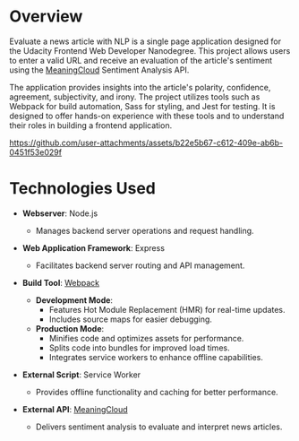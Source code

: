 # Overview
Evaluate a news article with NLP is a single page application designed for the Udacity Frontend Web Developer Nanodegree.
This project allows users to enter a valid URL and receive an evaluation of the article's sentiment using the [MeaningCloud](https://www.meaningcloud.com/) Sentiment Analysis API.

The application provides insights into the article's polarity, confidence, agreement, subjectivity, and irony.
The project utilizes tools such as Webpack for build automation, Sass for styling, and Jest for testing. It is designed to offer hands-on experience with these tools and to understand their roles in building a frontend application.

https://github.com/user-attachments/assets/b22e5b67-c612-409e-ab6b-0451f53e029f


# Technologies Used

- **Webserver**: Node.js
  - Manages backend server operations and request handling.

- **Web Application Framework**: Express
  - Facilitates backend server routing and API management.

- **Build Tool**: [Webpack](https://webpack.js.org/)
  - **Development Mode**:
    - Features Hot Module Replacement (HMR) for real-time updates.
    - Includes source maps for easier debugging.
  - **Production Mode**:
    - Minifies code and optimizes assets for performance.
    - Splits code into bundles for improved load times.
    - Integrates service workers to enhance offline capabilities.

- **External Script**: Service Worker
  - Provides offline functionality and caching for better performance.

- **External API**: [MeaningCloud](https://www.meaningcloud.com/)
  - Delivers sentiment analysis to evaluate and interpret news articles.



